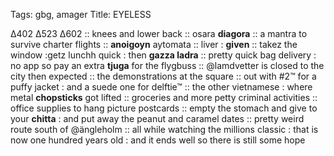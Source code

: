 Tags: gbg, amager
Title: EYELESS
  
∆402 ∆523 ∆602 :: knees and lower back :: osara **diagora** :: a mantra to survive charter flights :: **anoigoyn** aytomata :: liver : **given** :: takez the window :getz lunchh quick : then __gazza ladra__ :: pretty quick bag delivery : no app so pay an extra **tjuga** for the flygbuss :: @lamdvetter is closed to the city then expected :: the demonstrations at the square :: out with #2™ for a puffy jacket : and a suede one for delftie™ :: the other vietnamese : where metal **chopsticks** got lifted :: groceries and more petty criminal activities :: office supplies to hang picture postcards :: empty the stomach and give to your **chitta** : and put away the peanut and caramel dates :: pretty weird route south of @ängleholm :: all while watching the millions classic : that is now one hundred years old : and it ends well so there is still some hope   
<!--stackedit_dataeyJoaXN0b3J5IjpbLTIwMDUyODM0MDQsMTI1OTA5NTQz MiwxMjMj
c2MjA2ODRdfQ==
-->
